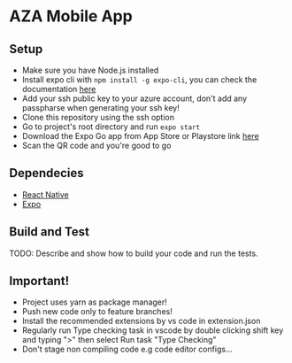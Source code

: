 # AZA Mobile App

## Setup

- Make sure you have Node.js installed
- Install expo cli with `npm install -g expo-cli`, you can check the documentation [here](https://docs.expo.dev/workflow/expo-cli/)
- Add your ssh public key to your azure account, don't add any passpharse when generating your ssh key!
- Clone this repository using the ssh option
- Go to project's root directory and run `expo start`
- Download the Expo Go app from App Store or Playstore link [here](https://expo.dev/client)
- Scan the QR code and you're good to go

## Dependecies

- [React Native](https://expo.dev)
- [Expo](https://expo.dev)

## Build and Test

TODO: Describe and show how to build your code and run the tests.

## Important!

- Project uses yarn as package manager!
- Push new code only to feature branches!
- Install the recommended extensions by vs code in extension.json
- Regularly run Type checking task in vscode by double clicking shift key and typing ">" then select Run task "Type Checking"
- Don't stage non compiling code e.g code editor configs...
